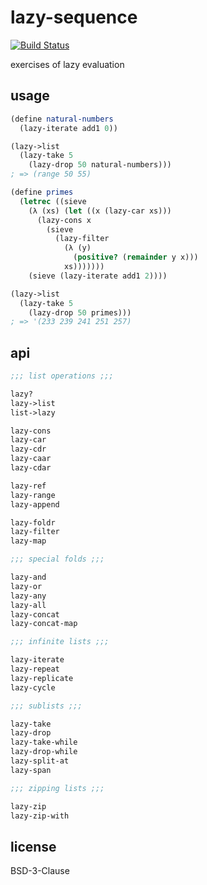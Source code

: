 # lazy-sequence

[![Build Status][build-badge]][build-status]

exercises of lazy evaluation

## usage

```scheme
(define natural-numbers
  (lazy-iterate add1 0))

(lazy->list
  (lazy-take 5
    (lazy-drop 50 natural-numbers)))
; => (range 50 55)

(define primes
  (letrec ((sieve
    (λ (xs) (let ((x (lazy-car xs)))
      (lazy-cons x
        (sieve
          (lazy-filter
            (λ (y)
              (positive? (remainder y x)))
            xs)))))))
    (sieve (lazy-iterate add1 2))))

(lazy->list
  (lazy-take 5
    (lazy-drop 50 primes)))
; => '(233 239 241 251 257)
```

## api

```scheme
;;; list operations ;;;

lazy?
lazy->list
list->lazy

lazy-cons
lazy-car
lazy-cdr
lazy-caar
lazy-cdar

lazy-ref
lazy-range
lazy-append

lazy-foldr
lazy-filter
lazy-map

;;; special folds ;;;

lazy-and
lazy-or
lazy-any
lazy-all
lazy-concat
lazy-concat-map

;;; infinite lists ;;;

lazy-iterate
lazy-repeat
lazy-replicate
lazy-cycle

;;; sublists ;;;

lazy-take
lazy-drop
lazy-take-while
lazy-drop-while
lazy-split-at
lazy-span

;;; zipping lists ;;;

lazy-zip
lazy-zip-with
```

## license

BSD-3-Clause

[build-badge]: https://img.shields.io/travis/airt/lazy-sequence/master.svg
[build-status]: https://travis-ci.org/airt/lazy-sequence
